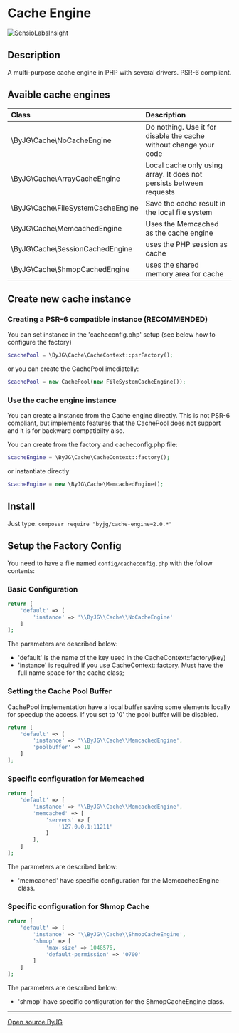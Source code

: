 # Cache Engine
[![SensioLabsInsight](https://insight.sensiolabs.com/projects/f643fd22-8ab1-4f41-9bef-f9f9e127ec0d/mini.png)](https://insight.sensiolabs.com/projects/f643fd22-8ab1-4f41-9bef-f9f9e127ec0d)

## Description

A multi-purpose cache engine in PHP with several drivers. PSR-6 compliant.

## Avaible cache engines

| Class                             | Description                                                         |
|:----------------------------------|:--------------------------------------------------------------------|
| \ByJG\Cache\NoCacheEngine         | Do nothing. Use it for disable the cache without change your code   |
| \ByJG\Cache\ArrayCacheEngine      | Local cache only using array. It does not persists between requests |
| \ByJG\Cache\FileSystemCacheEngine | Save the cache result in the local file system                      |
| \ByJG\Cache\MemcachedEngine       | Uses the Memcached as the cache engine                              |
| \ByJG\Cache\SessionCachedEngine   | uses the PHP session as cache                                       |
| \ByJG\Cache\ShmopCachedEngine     | uses the shared memory area for cache                               |

## Create new cache instance

### Creating a PSR-6 compatible instance (RECOMMENDED)

You can set instance in the 'cacheconfig.php' setup (see below how to configure the factory)

```php
$cachePool = \ByJG\Cache\CacheContext::psrFactory();
```

or you can create the CachePool imediatelly:

```php
$cachePool = new CachePool(new FileSystemCacheEngine());
```


### Use the cache engine instance 

You can create a instance from the Cache engine directly. This is not PSR-6 compliant, but implements
features that the CachePool does not support and it is for backward compatibilty also.

You can create from the factory and cacheconfig.php file:

```php
$cacheEngine = \ByJG\Cache\CacheContext::factory();
```

or instantiate directly

```php
$cacheEngine = new \ByJG\Cache\MemcachedEngine();
```

## Install

Just type: `composer require "byjg/cache-engine=2.0.*"`

## Setup the Factory Config

You need to have a file named `config/cacheconfig.php` with the follow contents:

### Basic Configuration

```php
return [
    'default' => [
        'instance' => '\\ByJG\\Cache\\NoCacheEngine'
    ]
];
```

The parameters are described below:

* 'default' is the name of the key used in the CacheContext::factory(key)
* 'instance' is required if you use CacheContext::factory. Must have the full name space for the cache class;

### Setting the Cache Pool Buffer

CachePool implementation have a local buffer saving some elements locally for speedup the access.
If you set to '0' the pool buffer will be disabled.

```php
return [
    'default' => [
        'instance' => '\\ByJG\\Cache\\MemcachedEngine',
        'poolbuffer' => 10
    ]
];
```


### Specific configuration for Memcached

```php
return [
    'default' => [
        'instance' => '\\ByJG\\Cache\\MemcachedEngine',
        'memcached' => [
            'servers' => [
                '127.0.0.1:11211'
            ]
        ],
    ]
];
```

The parameters are described below:

* 'memcached' have specific configuration for the MemcachedEngine class.

### Specific configuration for Shmop Cache

```php
return [
    'default' => [
        'instance' => '\\ByJG\\Cache\\ShmopCacheEngine',
        'shmop' => [
            'max-size' => 1048576,
            'default-permission' => '0700'
        ]
    ]
];
```

The parameters are described below:

* 'shmop' have specific configuration for the ShmopCacheEngine class.




----
[Open source ByJG](http://opensource.byjg.com)
